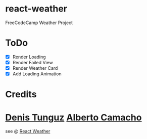 # react-weather
FreeCodeCamp Weather Project

# ToDo
* [x] Render Loading
* [x] Render Failed View
* [x] Render Weather Card
* [x] Add Loading Animation

# Credits
[Denis Tunguz](https://dribbble.com/shots/636796-Weather-Pop-up "Dribble Weather Card")
[Alberto Camacho](http://codepen.io/albertocamacho/pen/azXKrZ "Codepen")
=======
see @ [React Weather](https://chakrihacker.github.io/react-weather)
